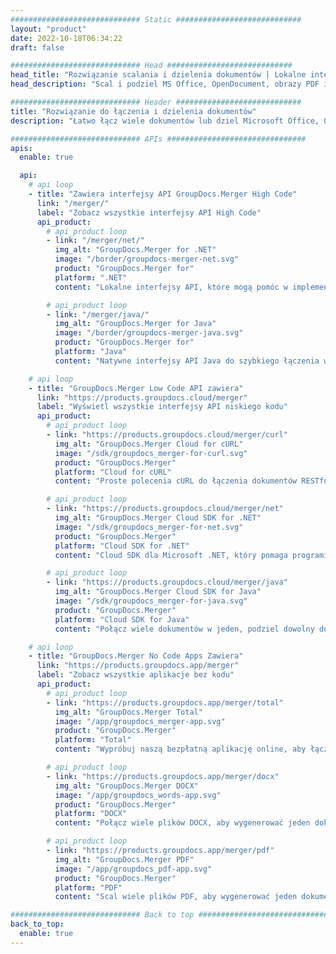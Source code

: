 ```yaml
---
############################# Static ############################
layout: "product"
date: 2022-10-18T06:34:22
draft: false

############################# Head ############################
head_title: "Rozwiązanie scalania i dzielenia dokumentów | Lokalne interfejsy API i bezpłatna aplikacja"
head_description: "Scal i podziel MS Office, OpenDocument, obrazy PDF i inne formaty plików za pomocą rozwiązania On Premise lub skorzystaj z aplikacji Online Document Merger & Splitter."

############################# Header ############################
title: "Rozwiązanie do łączenia i dzielenia dokumentów"
description: "Łatwo łącz wiele dokumentów lub dziel Microsoft Office, OpenOffice, PDF i inne dokumenty na strony."

############################# APIs ###############################
apis:
  enable: true

  api:
    # api loop
    - title: "Zawiera interfejsy API GroupDocs.Merger High Code"
      link: "/merger/"
      label: "Zobacz wszystkie interfejsy API High Code"
      api_product:
        # api_product loop
        - link: "/merger/net/"
          img_alt: "GroupDocs.Merger for .NET"
          image: "/border/groupdocs-merger-net.svg"
          product: "GroupDocs.Merger for"
          platform: ".NET"
          content: "Lokalne interfejsy API, które mogą pomóc w implementacji funkcji szybkiego dzielenia i scalania wielu dokumentów w aplikacjach opartych na platformie .NET."

        # api_product loop
        - link: "/merger/java/"
          img_alt: "GroupDocs.Merger for Java"
          image: "/border/groupdocs-merger-java.svg"
          product: "GroupDocs.Merger for"
          platform: "Java"
          content: "Natywne interfejsy API Java do szybkiego łączenia wielu dokumentów lub dzielenia dowolnego dokumentu na strony w aplikacjach opartych na języku Java."

    # api loop
    - title: "GroupDocs.Merger Low Code API zawiera"
      link: "https://products.groupdocs.cloud/merger"
      label: "Wyświetl wszystkie interfejsy API niskiego kodu"
      api_product:
        # api_product loop
        - link: "https://products.groupdocs.cloud/merger/curl"
          img_alt: "GroupDocs.Merger Cloud for cURL"
          image: "/sdk/groupdocs_merger-for-curl.svg"
          product: "GroupDocs.Merger"
          platform: "Cloud for cURL"
          content: "Proste polecenia cURL do łączenia dokumentów RESTful Cloud API do łączenia i dzielenia dokumentów w wielu obsługiwanych popularnych formatach dokumentów."

        # api_product loop
        - link: "https://products.groupdocs.cloud/merger/net"
          img_alt: "GroupDocs.Merger Cloud SDK for .NET"
          image: "/sdk/groupdocs_merger-for-net.svg"
          product: "GroupDocs.Merger"
          platform: "Cloud SDK for .NET"
          content: "Cloud SDK dla Microsoft .NET, który pomaga programistom we wdrażaniu funkcji szybkiego łączenia i dzielenia wielu dokumentów w ich aplikacjach opartych na .NET."

        # api_product loop
        - link: "https://products.groupdocs.cloud/merger/java"
          img_alt: "GroupDocs.Merger Cloud SDK for Java"
          image: "/sdk/groupdocs_merger-for-java.svg"
          product: "GroupDocs.Merger"
          platform: "Cloud SDK for Java"
          content: "Połącz wiele dokumentów w jeden, podziel dowolny dokument na wiele, zmień kolejność, zamień lub zmień orientację strony w aplikacjach Java."

    # api loop
    - title: "GroupDocs.Merger No Code Apps Zawiera"
      link: "https://products.groupdocs.app/merger"
      label: "Zobacz wszystkie aplikacje bez kodu"
      api_product:
        # api_product loop
        - link: "https://products.groupdocs.app/merger/total"
          img_alt: "GroupDocs.Merger Total"
          image: "/app/groupdocs_merger-app.svg"
          product: "GroupDocs.Merger"
          platform: "Total"
          content: "Wypróbuj naszą bezpłatną aplikację online, aby łączyć ponad 30 typów plików bez opuszczania ulubionej przeglądarki internetowej."

        # api_product loop
        - link: "https://products.groupdocs.app/merger/docx"
          img_alt: "GroupDocs.Merger DOCX"
          image: "/app/groupdocs_words-app.svg"
          product: "GroupDocs.Merger"
          platform: "DOCX"
          content: "Połącz wiele plików DOCX, aby wygenerować jeden dokument."

        # api_product loop
        - link: "https://products.groupdocs.app/merger/pdf"
          img_alt: "GroupDocs.Merger PDF"
          image: "/app/groupdocs_pdf-app.svg"
          product: "GroupDocs.Merger"
          platform: "PDF"
          content: "Scal wiele plików PDF, aby wygenerować jeden dokument bezpośrednio z przeglądarki internetowej."

############################# Back to top ###############################
back_to_top:
  enable: true
---
```

